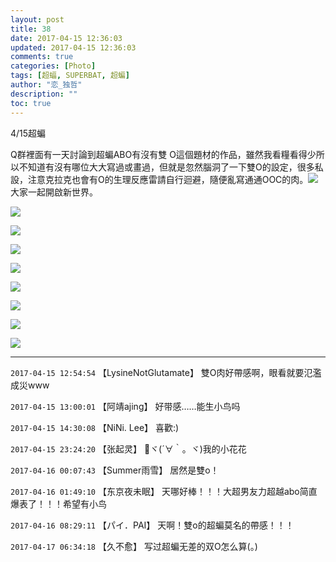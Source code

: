 ```yaml
---
layout: post
title: 38
date: 2017-04-15 12:36:03
updated: 2017-04-15 12:36:03
comments: true
categories: [Photo]
tags: [超蝠, SUPERBAT, 超蝙]
author: "恋_独哲"
description: ""
toc: true
---
```


<p>4/15超蝙</p> 
<p>Q群裡面有一天討論到超蝙ABO有沒有雙 O這個題材的作品，雖然我看糧看得少所以不知道有沒有哪位大大寫過或畫過，但就是忽然腦洞了一下雙O的設定，很多私設，注意克拉克也會有O的生理反應雷請自行迴避，隨便亂寫通通OOC的肉。<img src="http://img.t.sinajs.cn/t4/appstyle/expression/ext/normal/74/moren_hashiqi_org.png"  style="max-width:500px;"  />大家一起開啟新世界。&nbsp;<br /></p>

![](https://raw.githubusercontent.com/alicewish/maple50821/master/img_YW5MWVN1NEpoZFdxZ1JoYk1xUnJ0WDZmVW9LYzFPQmNMQW0yYjlBOEpCaDIxMnM2aGFwcXhRPT0.png)

![](https://raw.githubusercontent.com/alicewish/maple50821/master/img_YW5MWVN1NEpoZFdxZ1JoYk1xUnJ0V2xCZW5nQmVzazU2RTBwUHRQZkxyc0lHclZsZWhjZG1nPT0.png)

![](https://raw.githubusercontent.com/alicewish/maple50821/master/img_YW5MWVN1NEpoZFdxZ1JoYk1xUnJ0YS94SEtvZTg3OTJrUnp0cU1rOFRYU1F1WW01bjU4cGtBPT0.png)

![](https://raw.githubusercontent.com/alicewish/maple50821/master/img_YW5MWVN1NEpoZFdxZ1JoYk1xUnJ0WEFrVGJzOVBpcEdjRzVla1NtRnlRYnFNT29yUXVnRWJ3PT0.png)

![](https://raw.githubusercontent.com/alicewish/maple50821/master/img_YW5MWVN1NEpoZFdxZ1JoYk1xUnJ0ZVhsT01oWTdsSkpVVG9oZThqb3Y0bzJYQURTOWdubTlnPT0.png)

![](https://raw.githubusercontent.com/alicewish/maple50821/master/img_YW5MWVN1NEpoZFdxZ1JoYk1xUnJ0UmhVd3RUVWUwMW81THhZYW5DQ0QwK2dOS01zUVJPWURRPT0.png)

![](https://raw.githubusercontent.com/alicewish/maple50821/master/img_YW5MWVN1NEpoZFdxZ1JoYk1xUnJ0U2I5dGhlb0R0M0l1ajh0OTJiMHVNdERtNUlBako4emFnPT0.png)

![](https://raw.githubusercontent.com/alicewish/maple50821/master/img_YW5MWVN1NEpoZFdxZ1JoYk1xUnJ0YWtvOXFVaHh5UHNYYUpMcTFlSHorZlhQcml0SGZKbHVBPT0.png)

---

`2017-04-15 12:54:54` 【LysineNotGlutamate】 雙O肉好帶感啊，眼看就要氾濫成災www

`2017-04-15 13:00:01` 【阿靖ajing】 好带感……能生小鸟吗

`2017-04-15 14:30:08` 【NiNi. Lee】 喜歡:)

`2017-04-15 23:24:20` 【张起灵】 💐ヾ(´∀｀。ヾ)我的小花花

`2017-04-16 00:07:43` 【Summer雨雪】 居然是雙o！

`2017-04-16 01:49:10` 【东京夜未眠】 天哪好棒！！！大超男友力超越abo简直爆表了！！！希望有小鸟

`2017-04-16 08:29:11` 【パイ．PAI】 天啊！雙o的超蝙莫名的帶感！！！

`2017-04-17 06:34:18` 【久不愈】 写过超蝙无差的双O怎么算(。)
